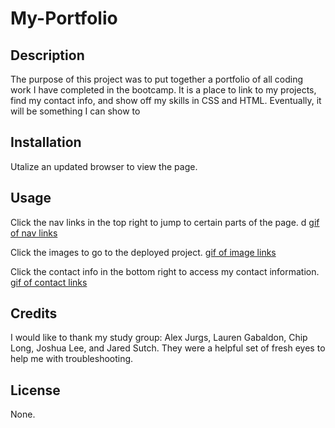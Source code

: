 # My-Portfolio

## Description

The purpose of this project was to put together a portfolio of all coding work I have completed in the bootcamp. It is a place to link to my projects, find my contact info, and show off my skills in CSS and HTML. Eventually, it will be something I can show to

## Installation

Utalize an updated browser to view the page.

## Usage

Click the nav links in the top right to jump to certain parts of the page. d
[gif of nav links](./assets/images/Nav-links.gif)

Click the images to go to the deployed project.
[gif of image links](./assets/images/image-links.gif)

Click the contact info in the bottom right to access my contact information.
[gif of contact links](./assets/images/contact-links.gif)

## Credits

I would like to thank my study group: Alex Jurgs, Lauren Gabaldon, Chip Long, Joshua Lee, and Jared Sutch. They were a helpful set of fresh eyes to help me with troubleshooting.

## License

None.
